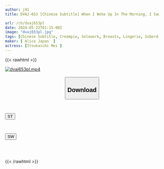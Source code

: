 ```yaml
---
author: j91
title: DVAJ-653 [Chinese Subtitle] When I Woke Up In The Morning, I Saw Mei Itsukaichi, A Female Co-worker Who Was Wearing Underwear Next To Her And Was Always Tough And Strict, And She Seemed To Have The Best Physical Chemistry With Him.He Transformed Into A Sweet And Sweet Girl And Was Overtaken By Mei Itsukaichi Every Day With Lovey-dovey Creampies.

url: /ch/dvaj653pl
date: 2024-05-22T01:15:00Z
image: "dvaj653pl.jpg"
tags: [Chinese Subtitle, Creampie, Solowork, Breasts, Lingerie, Subordinates - Colleagues	]
maker: [ Alice Japan  ]
actress: [Itsukaichi Mei ]
---
```



{{< rawhtml >}}

<div class="video" data-videoid="kZoLz032GVHOOZJ">
    <a href="javascript:;">
        <img src="/ch/dvaj653pl/dvaj653pl.jpg" width="WIDTH" height="HEIGHT" alt="dvaj653pl.mp4" loading="lazy">
    </a>
</div>

<script type="text/javascript" src="https://j91.asia/asset/on-demand-st.js"></script>

<br>
  <link rel="stylesheet" href="https://j91.asia/asset/bs5.css">
  
  <center>
  <button class="btn btn-primary" type="button" data-bs-toggle="collapse" data-bs-target=".multi-collapse" aria-expanded="false" aria-controls="multiCollapseExample1 multiCollapseExample2"><h2>Download</h2></button></center>
</p>
<div class="row">
  <div class="col">
    <div class="collapse multi-collapse" id="multiCollapseExample1">
      <div class="card card-body">
	      	      <br>
<div class="buttons">  
<p><a href="/ch/dvaj653pl/st.html" target="_blank"><button class="btn-hover color-3"><i class="fa fa-download"></i> ST</button></a></p></div>
    </div>
  </div>
</div>
  <div class="col">
    <div class="collapse multi-collapse" id="multiCollapseExample2">
      <div class="card card-body">
	      <br>
<div class="buttons">
<p><a href="/ch/dvaj653pl/sw.html" target="_blank"><button class="btn-hover color-2"><i class="fa fa-download"></i> SW</button></a></p></div>
<br><br>
      </div>
    </div>
  </div>
</div>

{{< /rawhtml >}}